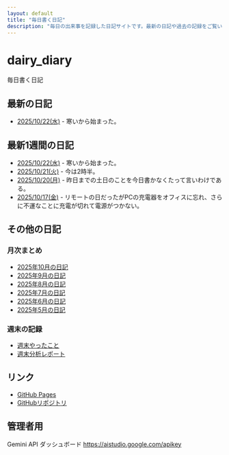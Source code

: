```yaml
---
layout: default
title: "毎日書く日記"
description: "毎日の出来事を記録した日記サイトです。最新の日記や過去の記録をご覧いただけます。"
---
```


# dairy_diary

毎日書く日記

## 最新の日記

- [2025/10/22(水)](diary/2025/10/20251022.md) - 寒いから始まった。

## 最新1週間の日記

- [2025/10/22(水)](diary/2025/10/20251022.md) - 寒いから始まった。
- [2025/10/21(火)](diary/2025/10/20251021.md) - 今は2時半。
- [2025/10/20(月)](diary/2025/10/20251020.md) - 昨日までの土日のことを今日書かなくたって言いわけである。
- [2025/10/17(金)](diary/2025/10/20251017.md) - リモートの日だったがPCの充電器をオフィスに忘れ、さらに不運なことに充電が切れて電源がつかない。

## その他の日記

### 月次まとめ

- [2025年10月の日記](diary/2025/monthly/202510.md)
- [2025年9月の日記](diary/2025/monthly/202509.md)
- [2025年8月の日記](diary/2025/monthly/202508.md)
- [2025年7月の日記](diary/2025/monthly/202507.md)
- [2025年6月の日記](diary/2025/monthly/202506.md)
- [2025年5月の日記](diary/2025/monthly/202505.md)

### 週末の記録

- [週末やったこと](diary/2025/weekend/weekend_diary.md)
- [週末分析レポート](diary/2025/weekend/analysis_report.md)

## リンク

- [GitHub Pages](https://hika-pan.github.io/daily_diary/)
- [GitHubリポジトリ](https://github.com/hika-pan/daily_diary)

## 管理者用

Gemini API ダッシュボード <https://aistudio.google.com/apikey>
